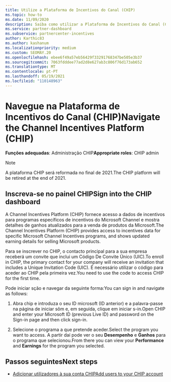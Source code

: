 ```yaml
---
title: Utilize a Plataforma de Incentivos do Canal (CHIP)
ms.topic: how-to
ms.date: 11/09/2020
description: Saiba como utilizar a Plataforma de Incentivos do Canal (CHIP) para os seus incentivos funcionarem. Note que esta plataforma será reformada no final de 2021.
ms.service: partner-dashboard
ms.subservice: partnercenter-incentives
author: Karthic83
ms.author: kashanum
ms.localizationpriority: medium
ms.custom: SEOMAY.20
ms.openlocfilehash: ebee6f49a57eb56429f33291768347be505e3b37
ms.sourcegitcommit: 7063fdddee77ad2d8e627ab3c806f76d173ab652
ms.translationtype: MT
ms.contentlocale: pt-PT
ms.lasthandoff: 05/19/2021
ms.locfileid: "110148963"
---
```

# <a name="navigate-the-channel-incentives-platform-chip"></a><span data-ttu-id="deb8d-104">Navegue na Plataforma de Incentivos do Canal (CHIP)</span><span class="sxs-lookup"><span data-stu-id="deb8d-104">Navigate the Channel Incentives Platform (CHIP)</span></span>

<span data-ttu-id="deb8d-105">**Funções adequadas**: Administração CHIP</span><span class="sxs-lookup"><span data-stu-id="deb8d-105">**Appropriate roles**: CHIP admin</span></span>

>[!NOTE]
><span data-ttu-id="deb8d-106">A plataforma CHIP será reformada no final de 2021.</span><span class="sxs-lookup"><span data-stu-id="deb8d-106">The CHIP platform will be retired at the end of 2021.</span></span>

## <a name="sign-into-the-chip-dashboard"></a><span data-ttu-id="deb8d-107">Inscreva-se no painel CHIP</span><span class="sxs-lookup"><span data-stu-id="deb8d-107">Sign into the CHIP dashboard</span></span>

<span data-ttu-id="deb8d-108">A Channel Incentives Platform (CHIP) fornece acesso a dados de incentivos para programas específicos de incentivos do Microsoft Channel e mostra detalhes de ganhos atualizados para a venda de produtos da Microsoft.</span><span class="sxs-lookup"><span data-stu-id="deb8d-108">The Channel Incentives Platform (CHIP) provides access to incentives data for specific Microsoft Channel Incentives programs, and shows updated earning details for selling Microsoft products.</span></span>

<span data-ttu-id="deb8d-109">Para se inscrever no CHIP, o contacto principal para a sua empresa receberá um convite que inclui um Código De Convite Único (UIC).</span><span class="sxs-lookup"><span data-stu-id="deb8d-109">To enroll in CHIP, the primary contact for your company will receive an invitation that includes a Unique Invitation Code (UIC).</span></span> <span data-ttu-id="deb8d-110">É necessário utilizar o código para aceder ao CHIP pela primeira vez.</span><span class="sxs-lookup"><span data-stu-id="deb8d-110">You need to use the code to access CHIP for the first time.</span></span>


<span data-ttu-id="deb8d-111">Pode iniciar sção e navegar da seguinte forma:</span><span class="sxs-lookup"><span data-stu-id="deb8d-111">You can sign in and navigate as follows:</span></span>

1. <span data-ttu-id="deb8d-112">Abra chip e introduza o seu ID microsoft (ID anterior) e a palavra-passe na página de iniciar sôm e, em seguida, clique em iniciar s-in.</span><span class="sxs-lookup"><span data-stu-id="deb8d-112">Open CHIP and enter your Microsoft ID (previous Live ID) and password on the Sign-in page and then click sign-in.</span></span>
 
1. <span data-ttu-id="deb8d-113">Selecione o programa a que pretende aceder.</span><span class="sxs-lookup"><span data-stu-id="deb8d-113">Select the program you want to access.</span></span>
<span data-ttu-id="deb8d-114">A partir daí pode ver o seu **Desempenho** e **Ganhos** para o programa que selecionou.</span><span class="sxs-lookup"><span data-stu-id="deb8d-114">From there you can view your **Performance** and **Earnings** for the program you selected.</span></span> 

## <a name="next-steps"></a><span data-ttu-id="deb8d-115">Passos seguintes</span><span class="sxs-lookup"><span data-stu-id="deb8d-115">Next steps</span></span>

- [<span data-ttu-id="deb8d-116">Adicionar utilizadores à sua conta CHIP</span><span class="sxs-lookup"><span data-stu-id="deb8d-116">Add users to your CHIP account</span></span>](chip-users.md)